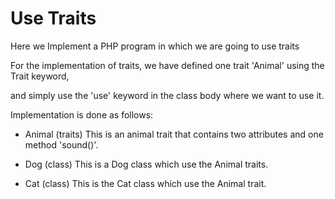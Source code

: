 # Use Traits

Here we Implement a PHP program in which we are going to use traits

For the implementation of traits, we have defined one trait 'Animal' using the Trait keyword,

and simply use the 'use' keyword in the class body where we want to use it.

Implementation is done as follows:

- Animal (traits)
    This is an animal trait that contains two attributes and one method 'sound()'.

- Dog (class)
    This is a Dog class which use the Animal traits.

- Cat (class)
    This is the Cat class which use the Animal trait.